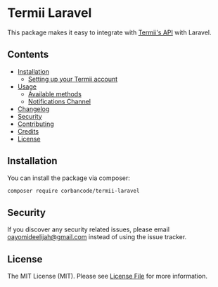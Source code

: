 # Termii Laravel
This package makes it easy to integrate with [Termii's API](https://developers.termii.com/) with Laravel.

## Contents
- [Installation](#installation)
    - [Setting up your Termii account](#setting-up-your-termii-account)
- [Usage](#usage)
    - [Available methods](#available-methods)
    - [Notifications Channel](#notifications-channel)
- [Changelog](#changelog)
- [Security](#security)
- [Contributing](#contributing)
- [Credits](#credits)
- [License](#license)


## Installation

You can install the package via composer:

``` bash
composer require corbancode/termii-laravel
```

## Security

If you discover any security related issues, please email oayomideelijah@gmail.com instead of using the issue tracker.

## License

The MIT License (MIT). Please see [License File](LICENSE.md) for more information.
